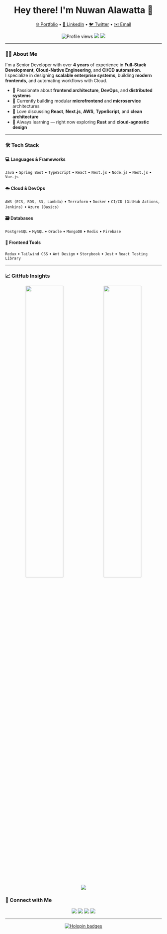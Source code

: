 <h1 align="center">Hey there! I'm Nuwan Alawatta 👋</h1>

<p align="center">
  <a href="https://nuwan.dev">🌐 Portfolio</a> •
  <a href="https://linkedin.com/in/nsa94">💼 LinkedIn</a> •
  <a href="https://twitter.com/_nsa94">🐦 Twitter</a> •
  <a href="mailto:nuwansalawatta@gmail.com">✉️ Email</a>
</p>

<p align="center">
  <img src="https://komarev.com/ghpvc/?username=nuwan94&style=flat-square&color=blue" alt="Profile views"/>
  <img src="https://img.shields.io/badge/Role-Senior%20Developer-blueviolet?style=flat-square"/>
  <img src="https://img.shields.io/badge/Location-Gampaha,%20Sri%20Lanka-orange?style=flat-square"/>
</p>

---

### 🧑‍💻 About Me
I'm a Senior Developer with over **4 years** of experience in **Full-Stack Development**, **Cloud-Native Engineering**, and **CI/CD automation**.  
I specialize in designing **scalable enterprise systems**, building **modern  frontends**, and automating workflows with Cloud.

- 🚀 Passionate about **frontend architecture**, **DevOps**, and **distributed systems**
- 🧩 Currently building modular **microfrontend** and **microservice** architectures
- 💬 Love discussing **React**, **Next.js**, **AWS**, **TypeScript**, and **clean architecture**
- 🌱 Always learning — right now exploring **Rust** and **cloud-agnostic design**

---

### 🛠️ Tech Stack

#### 💻 Languages & Frameworks
`Java` • `Spring Boot` • `TypeScript` • `React` • `Next.js` • `Node.js` • `Nest.js` • `Vue.js`

#### ☁️ Cloud & DevOps
`AWS (ECS, RDS, S3, Lambda)` • `Terraform` • `Docker` • `CI/CD (GitHub Actions, Jenkins)` • `Azure (Basics)`

#### 🗃️ Databases
`PostgreSQL` • `MySQL` • `Oracle` • `MongoDB` • `Redis` • `Firebase`

#### 🎨 Frontend Tools
`Redux` • `Tailwind CSS` • `Ant Design` • `Storybook` • `Jest` • `React Testing Library`

---

### 📈 GitHub Insights

<p align="center">
  <img width="49%" src="https://github-readme-stats.vercel.app/api?username=nuwan94&show_icons=true&theme=radical" />
  <img width="49%" src="https://github-readme-streak-stats.herokuapp.com/?user=nuwan94&theme=radical" />
</p>

<p align="center">
  <img src="https://github-readme-activity-graph.vercel.app/graph?username=nuwan94&theme=redical&bg_color=0d1117&hide_border=true" />
</p>

### 💬 Connect with Me

<p align="center">
  <a href="https://linkedin.com/in/nsa94"><img src="https://img.shields.io/badge/LinkedIn-0077B5?style=flat-square&logo=linkedin&logoColor=white"/></a>
  <a href="https://twitter.com/_nsa94"><img src="https://img.shields.io/badge/Twitter-1DA1F2?style=flat-square&logo=twitter&logoColor=white"/></a>
  <a href="https://nuwan.dev"><img src="https://img.shields.io/badge/Portfolio-000000?style=flat-square&logo=vercel&logoColor=white"/></a>
  <a href="mailto:nuwansalawatta@gmail.com"><img src="https://img.shields.io/badge/Email-D14836?style=flat-square&logo=gmail&logoColor=white"/></a>
</p>

---

<p align="center">
  <a href="https://holopin.io/@nuwan94">
    <img src="https://holopin.me/nuwan94" alt="Holopin badges"/>
  </a>
</p>
